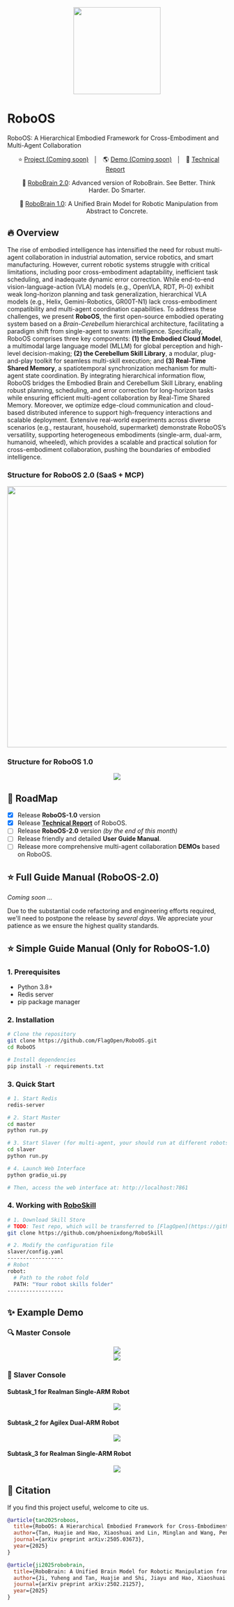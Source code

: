 <div align="center">
<img src="./assets/logo2.png" width="200"/>
</div>

# RoboOS
RoboOS: A Hierarchical Embodied Framework for Cross-Embodiment and Multi-Agent Collaboration

<p align="center">
    </a>&nbsp&nbsp⭐️ <a href="">Project (Coming soon)</a></a>&nbsp&nbsp │ &nbsp&nbsp🌎 <a href="">Demo (Coming soon)</a>&nbsp&nbsp │ &nbsp&nbsp📑 <a href="https://arxiv.org/abs/2505.03673">Technical Report</a>&nbsp&nbsp </a>
</p>

<p align="center">
</a>&nbsp&nbsp🤖 <a href="https://github.com/FlagOpen/RoboBrain2.0/">RoboBrain 2.0</a>: Advanced version of RoboBrain. See Better. Think Harder. Do Smarter.
</p>

<p align="center">
</a>&nbsp&nbsp🤖 <a href="https://github.com/FlagOpen/RoboBrain/">RoboBrain 1.0</a>: A Unified Brain Model for Robotic Manipulation from Abstract to Concrete.
</p>

## 🔥 Overview
The rise of embodied intelligence has intensified the need for robust multi-agent collaboration in industrial automation, service robotics, and smart manufacturing. However, current robotic systems struggle with critical limitations, including poor cross-embodiment adaptability, inefficient task scheduling, and inadequate dynamic error correction. While end-to-end vision-language-action (VLA) models (e.g., OpenVLA, RDT, Pi-0) exhibit weak long-horizon planning and task generalization, hierarchical VLA models (e.g., Helix, Gemini-Robotics, GR00T-N1) lack cross-embodiment compatibility and multi-agent coordination capabilities.
To address these challenges, we present **RoboOS**, the first open-source embodied operating system based on a *Brain-Cerebellum* hierarchical architecture, facilitating a paradigm shift from single-agent to swarm intelligence. Specifically, RoboOS comprises three key components: **(1) the Embodied Cloud Model**, a multimodal large language model (MLLM) for global perception and high-level decision-making;  **(2) the Cerebellum Skill Library**, a modular, plug-and-play toolkit for seamless multi-skill execution; and  **(3) Real-Time Shared Memory**, a spatiotemporal synchronization mechanism for multi-agent state coordination. By integrating hierarchical information flow, RoboOS bridges the Embodied Brain and Cerebellum Skill Library, enabling robust planning, scheduling, and error correction for long-horizon tasks while ensuring efficient multi-agent collaboration by Real-Time Shared Memory. Moreover, we optimize edge-cloud communication and cloud-based distributed inference to support high-frequency interactions and scalable deployment.
Extensive real-world experiments across diverse scenarios (e.g., restaurant, household, supermarket) demonstrate RoboOS’s versatility, supporting heterogeneous embodiments (single-arm, dual-arm, humanoid, wheeled), which provides a scalable and practical solution for cross-embodiment collaboration, pushing the boundaries of embodied intelligence.

### Structure for RoboOS 2.0 (SaaS + MCP)
<div align="center">
<img src="./assets/overview2.png", width="600" />
</div>

### Structure for RoboOS 1.0
<div align="center">
<img src="./assets/overview.png" />
</div>


## <a id="RoadMap"> 🎯 RoadMap</a>
- [x] Release **RoboOS-1.0** version
- [x] Release **[Technical Report](https://arxiv.org/abs/2505.03673)** of RoboOS.
- [ ] Release **RoboOS-2.0** version *(by the end of this month)*
- [ ] Release friendly and detailed **User Guide Manual**​.
- [ ] Release more comprehensive multi-agent collaboration **DEMOs** based on RoboOS​.

## <a id="Manual"> ⭐️ Full Guide Manual (RoboOS-2.0)
*Coming soon ...*

Due to the substantial code refactoring and engineering efforts required, we'll need to postpone the release by *several days*. We appreciate your patience as we ensure the highest quality standards.


## <a id="Manual"> ⭐️ Simple Guide Manual (Only for RoboOS-1.0)</a>

### 1. Prerequisites

- Python 3.8+
- Redis server
- pip package manager

### 2. Installation

```bash
# Clone the repository
git clone https://github.com/FlagOpen/RoboOS.git
cd RoboOS

# Install dependencies
pip install -r requirements.txt

```

### 3. Quick Start
```bash
# 1. Start Redis
redis-server

# 2. Start Master
cd master
python run.py

# 3. Start Slaver (for multi-agent, your should run at different robots respectively)
cd slaver
python run.py

# 4. Launch Web Interface
python gradio_ui.py

# Then, access the web interface at: http://localhost:7861
```

### 4. Working with [RoboSkill](https://github.com/phoenixdong/RoboSkill)
```bash
# 1. Download Skill Store
# TODO: Test repo, which will be transferred to [FlagOpen](https://github.com/FlagOpen) organization after finalization
git clone https://github.com/phoenixdong/RoboSkill

# 2. Modify the configuration file
slaver/config.yaml
------------------
# Robot 
robot:
  # Path to the robot fold
  PATH: "Your robot skills folder"
------------------
```

## ✨ Example Demo

### 🔍 Master Console

<div align="center">
<img src="./assets/master_example_0.png" />
</div>

<div align="center">
<img src="./assets/master_example_1.png" />
</div>

### 🤖 Slaver Console

#### Subtask_1 for Realman Single-ARM Robot

<div align="center">
<img src="./assets/slaver_subtask_1.png" />
</div>


#### Subtask_2 for Agilex Dual-ARM Robot

<div align="center">
<img src="./assets/slaver_subtask_2.png" />
</div>


#### Subtask_3 for Realman Single-ARM Robot

<div align="center">
<img src="./assets/slaver_subtask_3.png" />
</div>


## <a id="Citation"> 📑 Citation</a> 
If you find this project useful, welcome to cite us.
```bib
@article{tan2025roboos,
  title={RoboOS: A Hierarchical Embodied Framework for Cross-Embodiment and Multi-Agent Collaboration}, 
  author={Tan, Huajie and Hao, Xiaoshuai and Lin, Minglan and Wang, Pengwei and Lyu, Yaoxu and Cao, Mingyu and Wang, Zhongyuan and Zhang, Shanghang},
  journal={arXiv preprint arXiv:2505.03673},
  year={2025}
}

@article{ji2025robobrain,
  title={RoboBrain: A Unified Brain Model for Robotic Manipulation from Abstract to Concrete},
  author={Ji, Yuheng and Tan, Huajie and Shi, Jiayu and Hao, Xiaoshuai and Zhang, Yuan and Zhang, Hengyuan and Wang, Pengwei and Zhao, Mengdi and Mu, Yao and An, Pengju and others},
  journal={arXiv preprint arXiv:2502.21257},
  year={2025}
}
```
